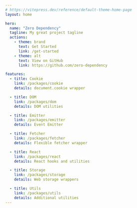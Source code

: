```yaml
---
# https://vitepress.dev/reference/default-theme-home-page
layout: home

hero:
  name: "Zero Dependency"
  tagline: My great project tagline
  actions:
    - theme: brand
      text: Get Started
      link: /get-started
    - theme: alt
      text: View on GitHub
      link: https://github.com/zero-dependency

features:
  - title: Cookie
    link: /packages/cookie
    details: document.cookie wrapper

  - title: DOM
    link: /packages/dom
    details: DOM utilities

  - title: Emitter
    link: /packages/emitter
    details: Event Emitter

  - title: Fetcher
    link: /packages/fetcher
    details: Flexible fetcher wrapper

  - title: React
    link: /packages/react
    details: React hooks and utilities

  - title: Storage
    link: /packages/storage
    details: Web storage wrappers

  - title: Utils
    link: /packages/utils
    details: Additional utilities
---
```

